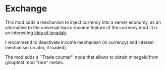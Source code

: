 # Exchange

This mod adds a mechanism to inject currency into a server economy, as an alternative to the universal-basic-income feature of the currency mod. It is an interesting [idea of jonadab](https://forum.minetest.net/viewtopic.php?f=11&t=4345&p=398541#p398541).

I recommend to deactivate income mechanism (in currency) and interest mechanism (in atm, if loaded).

The mod adds a ``Trade counter'' node that allows to obtain minegeld from glooptest mod "rare" metals.
